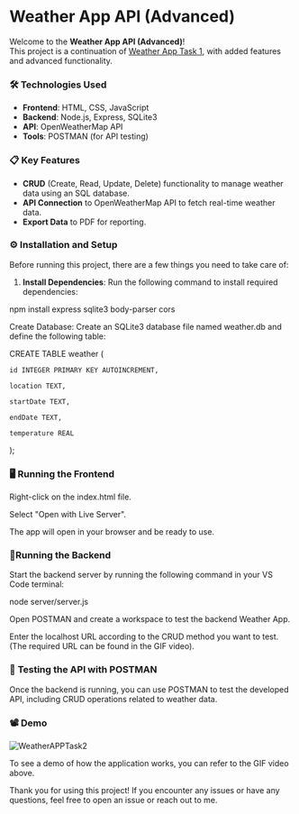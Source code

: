 # Weather App API (Advanced)

Welcome to the **Weather App API (Advanced)**!  
This project is a continuation of [Weather App Task 1](https://github.com/Fathan-Akbar-Nur-Habibi/WeatherAPP-Task1), with added features and advanced functionality.

### 🛠 Technologies Used
- **Frontend**: HTML, CSS, JavaScript
- **Backend**: Node.js, Express, SQLite3
- **API**: OpenWeatherMap API
- **Tools**: POSTMAN (for API testing)

### 📋 Key Features
- **CRUD** (Create, Read, Update, Delete) functionality to manage weather data using an SQL database.
- **API Connection** to OpenWeatherMap API to fetch real-time weather data.
- **Export Data** to PDF for reporting.

### ⚙️ Installation and Setup
Before running this project, there are a few things you need to take care of:

1. **Install Dependencies**:
   Run the following command to install required dependencies:

npm install express sqlite3 body-parser cors

Create Database: Create an SQLite3 database file named weather.db and define the following table:

CREATE TABLE weather (
    
    id INTEGER PRIMARY KEY AUTOINCREMENT,
    
    location TEXT,
    
    startDate TEXT,
    
    endDate TEXT,
    
    temperature REAL
);

### 🖥 **Running the Frontend**

Right-click on the index.html file.

Select "Open with Live Server".

The app will open in your browser and be ready to use.


### 🔧**Running the Backend**

Start the backend server by running the following command in your VS Code terminal:

node server/server.js

Open POSTMAN and create a workspace to test the backend Weather App.

Enter the localhost URL according to the CRUD method you want to test. (The required URL can be found in the GIF video).


### 📝 **Testing the API with POSTMAN**

Once the backend is running, you can use POSTMAN to test the developed API, including CRUD operations related to weather data.

### 📽 **Demo**
![WeatherAPPTask2](https://github.com/user-attachments/assets/d68297db-a092-4d8e-9bdb-27814a6cbf81)


To see a demo of how the application works, you can refer to the GIF video above.

Thank you for using this project! If you encounter any issues or have any questions, feel free to open an issue or reach out to me.

